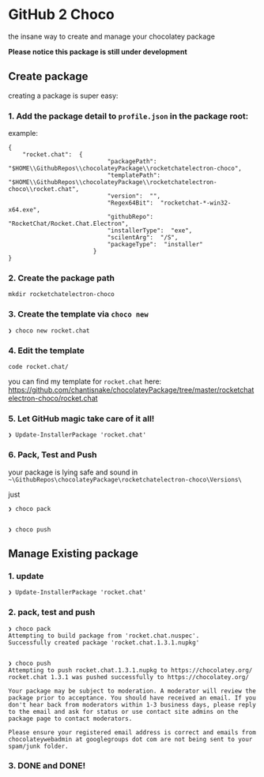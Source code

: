 # GitHub 2 Choco

the insane way to create and manage your chocolatey package

**Please notice this package is still under development**

## Create package

creating a package is super easy:

### 1. Add the package detail to `profile.json` in the package root:

example:

```
{
    "rocket.chat":  {
                            "packagePath":  "$HOME\\GithubRepos\\chocolateyPackage\\rocketchatelectron-choco",
                            "templatePath":  "$HOME\\GithubRepos\\chocolateyPackage\\rocketchatelectron-choco\\rocket.chat",
                            "version":  "",
                            "Regex64Bit":  "rocketchat-*-win32-x64.exe",
                            "githubRepo":  "RocketChat/Rocket.Chat.Electron",
                            "installerType":  "exe",
                            "scilentArg":  "/S",
                            "packageType":  "installer"
                        }
}
```


### 2. Create the package path

```
mkdir rocketchatelectron-choco
```

### 3. Create the template via `choco new`

```
❯ choco new rocket.chat
```


### 4. Edit the template

```
code rocket.chat/
```

you can find my template for `rocket.chat` here: https://github.com/chantisnake/chocolateyPackage/tree/master/rocketchatelectron-choco/rocket.chat


### 5. Let GitHub magic take care of it all!

```
❯ Update-InstallerPackage 'rocket.chat'

```

### 6. Pack, Test and Push

your package is lying safe and sound in `~\GithubRepos\chocolateyPackage\rocketchatelectron-choco\Versions\`

just 
```
❯ choco pack


❯ choco push
```


## Manage Existing package

### 1. update

```
❯ Update-InstallerPackage 'rocket.chat'

```

### 2. pack, test and push

```
❯ choco pack
Attempting to build package from 'rocket.chat.nuspec'.
Successfully created package 'rocket.chat.1.3.1.nupkg'


❯ choco push
Attempting to push rocket.chat.1.3.1.nupkg to https://chocolatey.org/
rocket.chat 1.3.1 was pushed successfully to https://chocolatey.org/

Your package may be subject to moderation. A moderator will review the
package prior to acceptance. You should have received an email. If you
don't hear back from moderators within 1-3 business days, please reply
to the email and ask for status or use contact site admins on the
package page to contact moderators.

Please ensure your registered email address is correct and emails from
chocolateywebadmin at googlegroups dot com are not being sent to your
spam/junk folder.
```

### 3. DONE and DONE!
